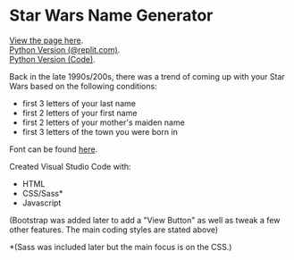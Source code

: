 # Star Wars Name Generator

[View the page here](https://shadowecco.github.io/portfolio/star-wars-name-generator-web/).<br />
[Python Version (@replit.com)](https://replit.com/@HelenYates/4-Star-Wars-Name-Generator).<br />
[Python Version (Code)](https://github.com/shadowecco/tech-projects/tree/main/python-projects/star-wars-name-generator).

Back in the late 1990s/200s, there was a trend of coming up with your Star Wars based on the following conditions:

- first 3 letters of your last name
- first 2 letters of your first name
- first 2 letters of your mother's maiden name
- first 3 letters of the town you were born in

Font can be found [here](https://www.1001fonts.com/death-star-font.html).

Created  Visual Studio Code with:

- HTML
- CSS/Sass*
- Javascript

(Bootstrap was added later to add a "View Button" as well as tweak a few other features. The main coding styles are stated above)

*(Sass was included later but the main focus is on the CSS.)

